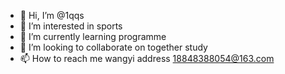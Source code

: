 - 👋 Hi, I’m @1qqs
- 👀 I’m interested in sports
- 🌱 I’m currently learning programme
- 💞️ I’m looking to collaborate on together study
- 📫 How to reach me wangyi address 18848388054@163.com

<!---
1qqs/1qqs is a ✨ special ✨ repository because its `README.md` (this file) appears on your GitHub profile.
You can click the Preview link to take a look at your changes.
--->
